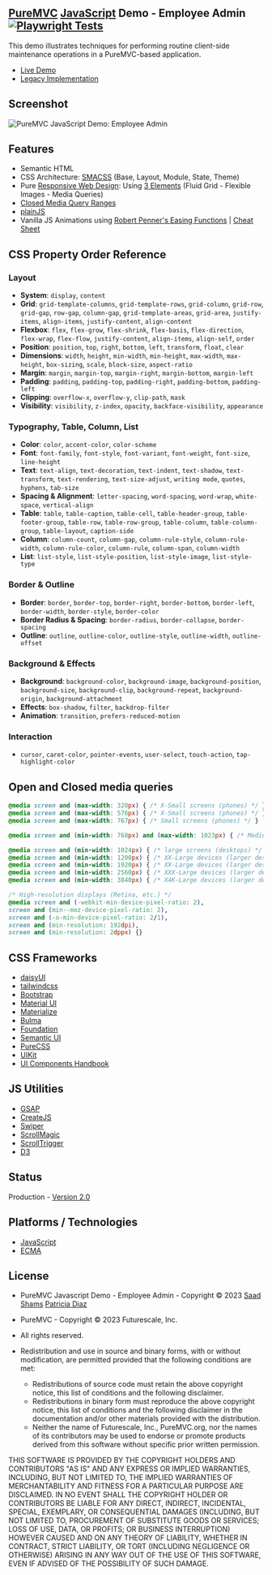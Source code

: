 ## [PureMVC](http://puremvc.github.com/) [JavaScript](https://github.com/PureMVC/puremvc-js-multicore-framework/wiki) Demo - Employee Admin [![Playwright Tests](https://github.com/saadshams/puremvc-js-demo-employeeadmin/actions/workflows/playwright.yml/badge.svg)](https://github.com/saadshams/puremvc-js-demo-employeeadmin/actions/workflows/playwright.yml)
This demo illustrates techniques for performing routine client-side maintenance operations in a PureMVC-based application.

* [Live Demo](http://puremvc.org/pages/demos/JS/Demo_JS_EmployeeAdmin/ecma/)
*  [Legacy Implementation](https://github.com/PureMVC/puremvc-js-demo-employeeadmin/tree/1.1.0)

## Screenshot
![PureMVC JavaScript Demo: Employee Admin](http://puremvc.org/pages/images/screenshots/PureMVC-Shot-JS-EmployeeAdmin2.png?github)

## Features
* Semantic HTML
* CSS Architecture: [SMACSS](https://smacss.com) (Base, Layout, Module, State, Theme)
* Pure [Responsive Web Design](https://en.wikipedia.org/wiki/Responsive_web_design): Using [3 Elements](https://www.webfx.com/blog/web-design/understanding-the-elements-of-responsive-web-design/) (Fluid Grid - Flexible Images - Media Queries)
* [Closed Media Query Ranges](https://alistapart.com/article/mobile-first-css-is-it-time-for-a-rethink/)
* [plainJS](https://plainjs.com/javascript/)
* Vanilla JS Animations using [Robert Penner's Easing Functions](http://robertpenner.com/easing/) | [Cheat Sheet](https://easings.net/)

## CSS Property Order Reference

### Layout
- **System**: `display`, `content`
- **Grid**: `grid-template-columns`, `grid-template-rows`, `grid-column`, `grid-row`, `grid-gap`, `row-gap`, `column-gap`, `grid-template-areas`, `grid-area`, `justify-items`, `align-items`, `justify-content`, `align-content`
- **Flexbox**: `flex`, `flex-grow`, `flex-shrink`, `flex-basis`, `flex-direction`, `flex-wrap`, `flex-flow`, `justify-content`, `align-items`, `align-self`, `order`
- **Position**: `position`, `top`, `right`, `bottom`, `left`, `transform`, `float`, `clear`
- **Dimensions**: `width`, `height`, `min-width`, `min-height`, `max-width`, `max-height`, `box-sizing`, `scale`, `block-size`, `aspect-ratio`
- **Margin**: `margin`, `margin-top`, `margin-right`, `margin-bottom`, `margin-left`
- **Padding**: `padding`, `padding-top`, `padding-right`, `padding-bottom`, `padding-left`
- **Clipping**: `overflow-x`, `overflow-y`, `clip-path`, `mask`
- **Visibility**: `visibility`, `z-index`, `opacity`, `backface-visibility`, `appearance`

### Typography, Table, Column, List
- **Color**: `color`, `accent-color`, `color-scheme`
- **Font**: `font-family`, `font-style`, `font-variant`, `font-weight`, `font-size`, `line-height`
- **Text**: `text-align`, `text-decoration`, `text-indent`, `text-shadow`, `text-transform`, `text-rendering`, `text-size-adjust`, `writing mode`, `quotes`, `hyphens`, `tab-size`
- **Spacing & Alignment**: `letter-spacing`, `word-spacing`, `word-wrap`, `white-space`, `vertical-align`
- **Table**: `table`, `table-caption`, `table-cell`, `table-header-group`, `table-footer-group`, `table-row`, `table-row-group`, `table-column`, `table-column-group`, `table-layout`, `caption-side`
- **Column**: `column-count`, `column-gap`, `column-rule-style`, `column-rule-width`, `column-rule-color`, `column-rule`, `column-span`, `column-width`
- **List**: `list-style`, `list-style-position`, `list-style-image`, `list-style-type`

### Border & Outline
- **Border**: `border`, `border-top`, `border-right`, `border-bottom`, `border-left`, `border-width`, `border-style`, `border-color`
- **Border Radius & Spacing**: `border-radius`, `border-collapse`, `border-spacing`
- **Outline**: `outline`, `outline-color`, `outline-style`, `outline-width`, `outline-offset`

### Background & Effects
- **Background**: `background-color`, `background-image`, `background-position`, `background-size`, `background-clip`, `background-repeat`, `background-origin`, `background-attachment`
- **Effects**: `box-shadow`, `filter`, `backdrop-filter`
- **Animation**: `transition`, `prefers-reduced-motion`

### Interaction
- `cursor`, `caret-color`, `pointer-events`, `user-select`, `touch-action`, `tap-highlight-color`

## Open and Closed media queries

```css
@media screen and (max-width: 320px) { /* X-Small screens (phones) */ }
@media screen and (max-width: 576px) { /* X-Small screens (phones) */ }
@media screen and (max-width: 767px) { /* Small screens (phones) */ }

@media screen and (min-width: 768px) and (max-width: 1023px) { /* Medium screens (tablets) */ }

@media screen and (min-width: 1024px) { /* large screens (desktops) */ }
@media screen and (min-width: 1200px) { /* XX-Large devices (larger desktops) */ }
@media screen and (min-width: 1920px) { /* XX-Large devices (larger desktops) */ }
@media screen and (min-width: 2560px) { /* XXX-Large devices (larger desktops) */ }
@media screen and (min-width: 3840px) { /* X4K-Large devices (larger desktops) */ }

/* High-resolution displays (Retina, etc.) */
@media screen and (-webkit-min-device-pixel-ratio: 2),
screen and (min--moz-device-pixel-ratio: 2),
screen and (-o-min-device-pixel-ratio: 2/1),
screen and (min-resolution: 192dpi),
screen and (min-resolution: 2dppx) {}
```

## CSS Frameworks
* [daisyUI](https://daisyui.com/)
* [tailwindcss](https://tailwindcss.com/)
* [Bootstrap](https://getbootstrap.com/)
* [Material UI](https://mui.com/)
* [Materialize](https://materializecss.com/)
* [Bulma](https://bulma.io/)
* [Foundation](https://get.foundation/)
* [Semantic UI](https://semantic-ui.com/)
* [PureCSS](https://purecss.io/)
* [UIKit](https://getuikit.com/)
* [UI Components Handbook](https://www.uiguideline.com/components)

## JS Utilities
* [GSAP](https://gsap.com)
* [CreateJS](https://createjs.com)
* [Swiper](https://swiperjs.com)
* [ScrollMagic](https://scrollmagic.io)
* [ScrollTrigger](https://gsap.com/docs/v3/Plugins/ScrollTrigger)
* [D3](https://d3js.org)

## Status
Production - [Version 2.0](https://github.com/PureMVC/puremvc-js-demo-employeeadmin/blob/master/VERSION)

## Platforms / Technologies
* [JavaScript](http://en.wikipedia.org/wiki/JavaScript)
* [ECMA](https://en.wikipedia.org/wiki/ECMAScript)

## License
* PureMVC Javascript Demo - Employee Admin - Copyright © 2023 [Saad Shams](https://www.linkedin.com/in/muizz) [Patricia Diaz](https://www.linkedin.com/in/patriciadiaz1)
* PureMVC - Copyright © 2023 Futurescale, Inc.
* All rights reserved.

* Redistribution and use in source and binary forms, with or without modification, are permitted provided that the following conditions are met:

    * Redistributions of source code must retain the above copyright notice, this list of conditions and the following disclaimer.
    * Redistributions in binary form must reproduce the above copyright notice, this list of conditions and the following disclaimer in the documentation and/or other materials provided with the distribution.
    * Neither the name of Futurescale, Inc., PureMVC.org, nor the names of its contributors may be used to endorse or promote products derived from this software without specific prior written permission.

THIS SOFTWARE IS PROVIDED BY THE COPYRIGHT HOLDERS AND CONTRIBUTORS "AS IS" AND ANY EXPRESS OR IMPLIED WARRANTIES, INCLUDING, BUT NOT LIMITED TO, THE IMPLIED WARRANTIES OF MERCHANTABILITY AND FITNESS FOR A PARTICULAR PURPOSE ARE DISCLAIMED. IN NO EVENT SHALL THE COPYRIGHT HOLDER OR CONTRIBUTORS BE LIABLE FOR ANY DIRECT, INDIRECT, INCIDENTAL, SPECIAL, EXEMPLARY, OR CONSEQUENTIAL DAMAGES (INCLUDING, BUT NOT LIMITED TO, PROCUREMENT OF SUBSTITUTE GOODS OR SERVICES; LOSS OF USE, DATA, OR PROFITS; OR BUSINESS INTERRUPTION) HOWEVER CAUSED AND ON ANY THEORY OF LIABILITY, WHETHER IN CONTRACT, STRICT LIABILITY, OR TORT (INCLUDING NEGLIGENCE OR OTHERWISE) ARISING IN ANY WAY OUT OF THE USE OF THIS SOFTWARE, EVEN IF ADVISED OF THE POSSIBILITY OF SUCH DAMAGE.
